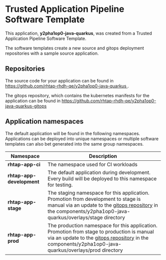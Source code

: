 # Trusted Application Pipeline Software Template

This application, **y2pha1op0-java-quarkus**, was created from a Trusted Application Pipeline Software Template.

The software templates create a new source and gitops deployment repositories with a sample source application. 

## Repositories

The source code for your application can be found in [https://github.com/rhtap-rhdh-qe/y2pha1op0-java-quarkus ](https://github.com/rhtap-rhdh-qe/y2pha1op0-java-quarkus ).
 
The gitops repository, which contains the kubernetes manifests for the application can be found in 
[https://github.com/rhtap-rhdh-qe/y2pha1op0-java-quarkus-gitops ](https://github.com/rhtap-rhdh-qe/y2pha1op0-java-quarkus-gitops ) 

## Application namespaces 

The default application will be found in the following namespaces. Applications can be deployed into unique namespaces or multiple software templates can also bet generated into the same group namespaces.  

|  Namespace   |  Description   |  
| -------- | -------- |
| **rhtap-app-ci** | The namespace used for CI workloads |
| **rhtap-app-development** | The default application during development. Every build will be deployed to this namespace for testing. |
| **rhtap-app-stage** | The staging namespace for this application. Promotion from development to stage is manual via an update to the [gitops repository](https://github.com/rhtap-rhdh-qe/y2pha1op0-java-quarkus-gitops ) in the components/y2pha1op0-java-quarkus/overlays/stage directory |
| **rhtap-app-prod** | The production namespace for this application. Promotion from stage to production is manual via an update to the [gitops repository](https://github.com/rhtap-rhdh-qe/y2pha1op0-java-quarkus-gitops ) in the components/y2pha1op0-java-quarkus/overlays/prod directory |